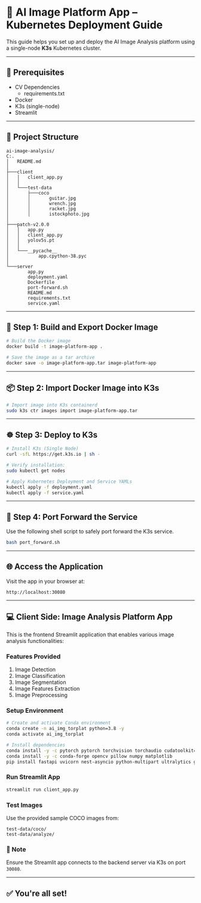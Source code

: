
# 🧠 AI Image Platform App – Kubernetes Deployment Guide

This guide helps you set up and deploy the AI Image Analysis platform using a single-node **K3s** Kubernetes cluster.

---

## 🚀 Prerequisites

- CV Dependencies
    - requirements.txt
- Docker
- K3s (single-node)
- Streamlit

---

## 📁 Project Structure

```
ai-image-analysis/
C:.
│   README.md
│
├───client
│   │   client_app.py
│   │
│   └───test-data
│       ├───coco
│       │       guitar.jpg
│       │       wrench.jpg
│       │       racket.jpg
│       │       istockphoto.jpg
│
├───patch-v2.0.0
│   │   app.py
│   │   client_app.py
│   │   yolov5s.pt
│   │
│   └───__pycache__
│           app.cpython-38.pyc
│
└───server
        app.py
        deployment.yaml
        Dockerfile
        port-forward.sh
        README.md
        requirements.txt
        service.yaml
```

---

## 🐳 Step 1: Build and Export Docker Image

```bash
# Build the Docker image
docker build -t image-platform-app .

# Save the image as a tar archive
docker save -o image-platform-app.tar image-platform-app
```

---

## 📦 Step 2: Import Docker Image into K3s

```bash
# Import image into K3s containerd
sudo k3s ctr images import image-platform-app.tar
```

---

## ☸️ Step 3: Deploy to K3s

```bash
# Install K3s (Single Node)
curl -sfL https://get.k3s.io | sh -

# Verify installation:
sudo kubectl get nodes

# Apply Kubernetes Deployment and Service YAMLs
kubectl apply -f deployment.yaml
kubectl apply -f service.yaml
```

---

## 🔌 Step 4: Port Forward the Service

Use the following shell script to safely port forward the K3s service.

```bash
bash port_forward.sh
```

---

## 🌐 Access the Application

Visit the app in your browser at:

```
http://localhost:30080
```

---

## 💻 Client Side: Image Analysis Platform App

This is the frontend Streamlit application that enables various image analysis functionalities:

### Features Provided

1. Image Detection  
2. Image Classification  
3. Image Segmentation  
4. Image Features Extraction  
5. Image Preprocessing  

### Setup Environment

```bash
# Create and activate Conda environment
conda create -n ai_img_torplat python=3.8 -y
conda activate ai_img_torplat

# Install dependencies
conda install -y -c pytorch pytorch torchvision torchaudio cudatoolkit=11.3
conda install -y -c conda-forge opencv pillow numpy matplotlib
pip install fastapi uvicorn nest-asyncio python-multipart ultralytics gradio
```

### Run Streamlit App

```bash
streamlit run client_app.py
```

### Test Images

Use the provided sample COCO images from:

```
test-data/coco/
test-data/analyze/
```

### 🔗 Note

Ensure the Streamlit app connects to the backend server via K3s on port `30080`.

---

## ✅ You're all set!
